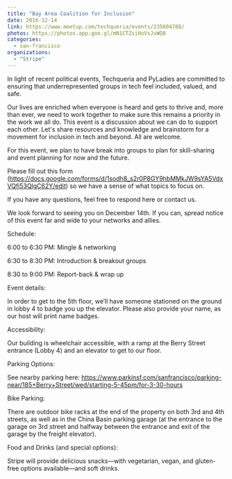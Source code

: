 ```yaml
---
title: "Bay Area Coalition for Inclusion"
date: 2016-12-14
link: https://www.meetup.com/techqueria/events/235604788/
photos: https://photos.app.goo.gl/mN1CTZsiHoVsJvWQ8
categories:
  - san-francisco
organizations:
  - "Stripe"
---
```


In light of recent political events, Techqueria and PyLadies are committed to ensuring that underrepresented groups in tech feel included, valued, and safe.

Our lives are enriched when everyone is heard and gets to thrive and, more than ever, we need to work together to make sure this remains a priority in the work we all do. This event is a discussion about we can do to support each other. Let's share resources and knowledge and brainstorm for a movement for inclusion in tech and beyond. All are welcome.

For this event, we plan to have break into groups to plan for skill-sharing and event planning for now and the future.

Please fill out this form (https://docs.google.com/forms/d/1sodh8_s2r0P8GY9hbMMkJW9sYA5VdxVQfi53QlgC62Y/edit) so we have a sense of what topics to focus on.

If you have any questions, feel free to respond here or contact us.

We look forward to seeing you on December 14th. If you can, spread notice of this event far and wide to your networks and allies.

Schedule:

6:00 to 6:30 PM: Mingle & networking

6:30 to 8:30 PM: Introduction & breakout groups

8:30 to 9:00 PM: Report-back & wrap up

Event details:

In order to get to the 5th floor, we’ll have someone stationed on the ground in lobby 4 to badge you up the elevator. Please also provide your name, as our host will print name badges.

Accessibility:

Our building is wheelchair accessible, with a ramp at the Berry Street entrance (Lobby 4) and an elevator to get to our floor.

Parking Options:

See nearby parking here: https://www.parkinsf.com/sanfrancisco/parking-near/185+Berry+Street/wed/starting-5-45pm/for-3-30-hours

Bike Parking:

There are outdoor bike racks at the end of the property on both 3rd and 4th streets, as well as in the China Basin parking garage (at the entrance to the garage on 3rd street and halfway between the entrance and exit of the garage by the freight elevator).

Food and Drinks (and special options):

Stripe will provide delicious snacks—with vegetarian, vegan, and gluten-free options available—and soft drinks.
